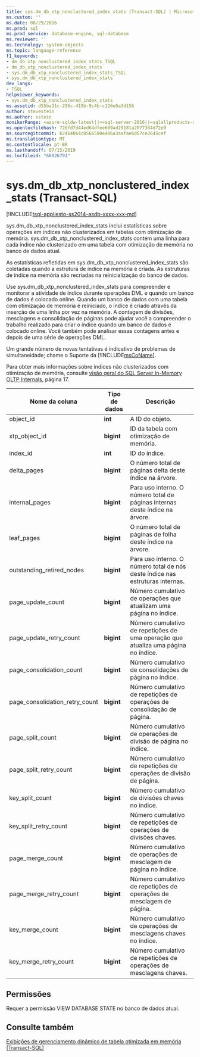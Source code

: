 ```yaml
---
title: sys.dm_db_xtp_nonclustered_index_stats (Transact-SQL) | Microsoft Docs
ms.custom: ''
ms.date: 08/29/2016
ms.prod: sql
ms.prod_service: database-engine, sql-database
ms.reviewer: ''
ms.technology: system-objects
ms.topic: language-reference
f1_keywords:
- dm_db_xtp_nonclustered_index_stats_TSQL
- dm_db_xtp_nonclustered_index_stats
- sys.dm_db_xtp_nonclustered_index_stats_TSQL
- sys.dm_db_xtp_nonclustered_index_stats
dev_langs:
- TSQL
helpviewer_keywords:
- sys.dm_db_xtp_nonclustered_index_stats
ms.assetid: d55ba31c-296c-419b-9c4b-c126e0a3d156
author: stevestein
ms.author: sstein
monikerRange: =azure-sqldw-latest||>=sql-server-2016||=sqlallproducts-allversions||>=sql-server-linux-2017||=azuresqldb-mi-current
ms.openlocfilehash: 726fd7d44ed64dfee609ad29181a2077364d72e9
ms.sourcegitcommit: b2464064c0566590e486a3aafae6d67ce2645cef
ms.translationtype: MT
ms.contentlocale: pt-BR
ms.lasthandoff: 07/15/2019
ms.locfileid: "68026791"
---
```

# <a name="sysdmdbxtpnonclusteredindexstats-transact-sql"></a>sys.dm_db_xtp_nonclustered_index_stats (Transact-SQL)
[!INCLUDE[tsql-appliesto-ss2014-asdb-xxxx-xxx-md](../../includes/tsql-appliesto-ss2014-asdb-xxxx-xxx-md.md)]

  sys.dm_db_xtp_nonclustered_index_stats inclui estatísticas sobre operações em índices não clusterizados em tabelas com otimização de memória. sys.dm_db_xtp_nonclustered_index_stats contém uma linha para cada índice não clusterizado em uma tabela com otimização de memória no banco de dados atual.  
  
 As estatísticas refletidas em sys.dm_db_xtp_nonclustered_index_stats são coletadas quando a estrutura de índice na memória é criada. As estruturas de índice na memória são recriadas na reinicialização do banco de dados.  
  
 Use sys.dm_db_xtp_nonclustered_index_stats para compreender e monitorar a atividade de índice durante operações DML e quando um banco de dados é colocado online. Quando um banco de dados com uma tabela com otimização de memória é reiniciado, o índice é criado através da inserção de uma linha por vez na memória. A contagem de divisões, mesclagens e consolidação de páginas pode ajudar você a compreender o trabalho realizado para criar o índice quando um banco de dados é colocado online. Você também pode analisar essas contagens antes e depois de uma série de operações DML.  
  
 Um grande número de novas tentativas é indicativo de problemas de simultaneidade; chame o Suporte da [!INCLUDE[msCoName](../../includes/msconame-md.md)].  
  
 Para obter mais informações sobre índices não clusterizados com otimização de memória, consulte [visão geral do SQL Server In-Memory OLTP Internals](https://t.co/T6zToWc6y6), página 17.  
  
|Nome da coluna|Tipo de dados|Descrição|  
|-----------------|---------------|-----------------|  
|object_id|**int**|A ID do objeto.|  
|xtp_object_id|**bigint**|ID da tabela com otimização de memória.|  
|index_id|**int**|ID do índice.|  
|delta_pages|**bigint**|O número total de páginas delta deste índice na árvore.|  
|internal_pages|**bigint**|Para uso interno. O número total de páginas internas deste índice na árvore.|  
|leaf_pages|**bigint**|O número total de páginas de folha deste índice na árvore.|  
|outstanding_retired_nodes|**bigint**|Para uso interno. O número total de nós deste índice nas estruturas internas.|  
|page_update_count|**bigint**|Número cumulativo de operações que atualizam uma página no índice.|  
|page_update_retry_count|**bigint**|Número cumulativo de repetições de uma operação que atualiza uma página no índice.|  
|page_consolidation_count|**bigint**|Número cumulativo de consolidações de página no índice.|  
|page_consolidation_retry_count|**bigint**|Número cumulativo de repetições de operações de consolidação de página.|  
|page_split_count|**bigint**|Número cumulativo de operações de divisão de página no índice.|  
|page_split_retry_count|**bigint**|Número cumulativo de repetições de operações de divisão de página.|  
|key_split_count|**bigint**|Número cumulativo de divisões chaves no índice.|  
|key_split_retry_count|**bigint**|Número cumulativo de repetições de operações de divisões chaves.|  
|page_merge_count|**bigint**|Número cumulativo de operações de mesclagem de página no índice.|  
|page_merge_retry_count|**bigint**|Número cumulativo de repetições de operações de mesclagem de página.|  
|key_merge_count|**bigint**|Número cumulativo de operações de mesclagens chaves no índice.|  
|key_merge_retry_count|**bigint**|Número cumulativo de repetições de operações de mesclagens chaves.|  
  
## <a name="permissions"></a>Permissões  
 Requer a permissão VIEW DATABASE STATE no banco de dados atual.  
  
## <a name="see-also"></a>Consulte também  
 [Exibições de gerenciamento dinâmico de tabela otimizada em memória &#40;Transact-SQL&#41;](../../relational-databases/system-dynamic-management-views/memory-optimized-table-dynamic-management-views-transact-sql.md)  
  
  
